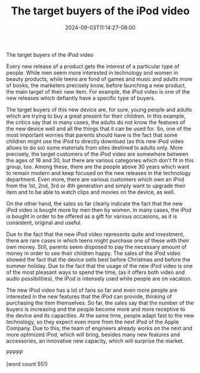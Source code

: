 ﻿---
title: "The target buyers of the iPod video"
date: 2024-09-03T11:14:27-08:00
description: "Ipod-Video Tips for Web Success"
featured_image: "/images/Ipod-Video.jpg"
tags: ["Ipod Video"]
---

The target buyers of the iPod video
	
	
Every new release of a product gets the interest of a particular type of people. While men seem more interested in technology and women in beauty products, while teens are fond of games and music and adults more of books, the marketers precisely know, before launching a new product, the main target of their new item. For example, the iPod video is one of the new releases which defiantly have a specific type of buyers. 
	
The target buyers of this new device are, for sure, young people and adults which are trying to buy a great present for their children. In this example, the critics say that in many cases, the adults do not know the features of the new device well and all the things that it can be used for. So, one of the most important worries that parents should have is the fact that some children might use the iPod to directly download (as this new iPod video allows to do so) some materials from sites destined to adults only. More precisely, the target customers of the iPod video are somewhere between the ages of 16 and 30, but there are various categories which don’t fit in this group, too. Among these, there are the people above 30 years which want to remain modern and keep focused on the new releases in the technology department. Even more, there are various customers which own an iPod from the 1st, 2nd, 3rd or 4th generation and simply want to upgrade their item and to be able to watch clips and movies on the device, as well. 
	
On the other hand, the sales so far clearly indicate the fact that the new iPod video is bought more by men then by women. In many cases, the iPod is bought in order to be offered as a gift for various occasions, as it is consistent, original and useful. 
	
Due to the fact that the new iPod video represents quite and investment, there are rare cases in which teens might purchase one of these with their own money. Still, parents seem disposed to pay the necessary amount of money in order to see their children happy. The sales of the iPod video showed the fact that the device sells best before Christmas and before the summer holiday. Due to the fact that the usage of the new iPod video is one of the most pleasant ways to spend the time, (as it offers both video and audio possibilities), the iPod is intensely used while people are on vacation. 
	
The new iPod video has a lot of fans so far and even more people are interested in the new features that the iPod can provide, thinking of purchasing the item themselves. So far, the sales say that the number of the buyers is increasing and the people become more and more receptive to the device and its capacities. At the same time, people adapt fast to the new technology, so they expect even more from the next iPod of the Apple Company. Due to this, the team of engineers already works on the next and more optimized iPod, which will bring, besides many new features and accessories, an innovative new capacity, which will surprise the market. 

PPPPP

(word count 551)




